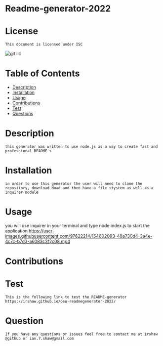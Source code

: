# Readme-generator-2022

# License
    This document is licensed under ISC
 ![git lic](http://img.shields.io/badge/license-ISC-red)

# Table of Contents
- [Description](#description)
- [Installation](#installation)
- [Usage](#usage)
- [Contributions](#contributions)
- [Test](#test)
- [Questions](#question)
    
# Description
    this generator was written to use node.js as a way to create fast and professional README's
    
# Installation
    in order to use this generator the user will need to clone the repository, download Noad and then have a file stystem as well as a inquirer module
    
# Usage
   you will use inquirer in your terminal and type node index.js to start the application
    https://user-images.githubusercontent.com/97622214/154602093-48a730d4-3a4e-4c7c-b7d3-a6083c3f2c08.mp4
# Contributions
    
# Test
    This is the following link to test the README-generator
    https://irshaw.github.io/osu-readmegenerator-2022/
# Question
    If you have any questions or issues feel free to contact me at irshaw @github or ian.7.shaw@gmail.com
